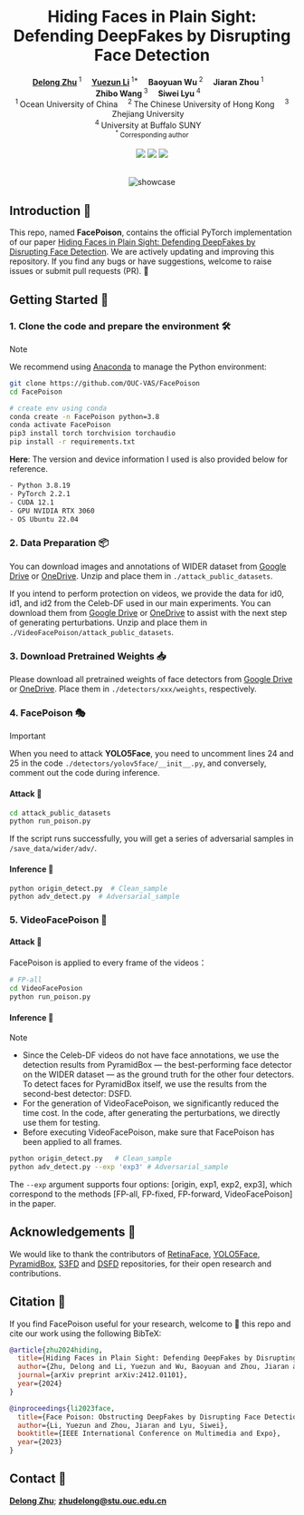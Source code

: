 <h1 align="center">Hiding Faces in Plain Sight: Defending DeepFakes by Disrupting Face Detection</h1>

<div align='center'>
    <a href='https://hisssec.github.io/' target='_blank'><strong>Delong Zhu</strong></a><sup> 1</sup>&emsp;
    <a href='https://yuezunli.github.io/' target='_blank'><strong>Yuezun Li</strong></a><sup> 1*</sup>&emsp;
    <a target='_blank'><strong>Baoyuan Wu</strong></a><sup> 2</sup>&emsp;
    <a target='_blank'><strong>Jiaran Zhou</strong></a><sup> 1</sup>&emsp;

</div>

<div align='center'>
    <a target='_blank'><strong>Zhibo Wang</strong></a><sup> 3</sup>&emsp;
    <a target='_blank'><strong>Siwei Lyu</strong></a><sup> 4</sup>&emsp;
</div>

<div align='center'>
    <sup>1 </sup>Ocean University of China&emsp; <sup>2 </sup>The Chinese University of Hong Kong&emsp; <sup>3 </sup>Zhejiang University&emsp;
</div>

<div align='center'>
     <sup>4 </sup>University at Buffalo SUNY&emsp;
</div>
<div align='center'>
    <small><sup>*</sup> Corresponding author</small>
</div>
<br>

<div align="center">
  <!-- <a href='LICENSE'><img src='https://img.shields.io/badge/license-MIT-yellow'></a> -->
  <a href='https://arxiv.org/pdf/2412.01101'><img src='https://img.shields.io/badge/arXiv-FacePoison-red'></a>
  <a href='https://img.shields.io/badge/Python-3.8.19-green'><img src='https://img.shields.io/badge/Python-3.8.19-green'></a>
  <a href='https://img.shields.io/badge/PyTorch-2.2.1-green'><img src='https://img.shields.io/badge/PyTorch-2.2.1-blue'></a>
  <!--<a href="https://github.com/KwaiVGI/LivePortrait"><img src="https://img.shields.io/github/stars/KwaiVGI/LivePortrait"></a> -->
  <br>

</div>
<br>


<p align="center">
  <img src="./figures/overview.png" alt="showcase">
  <br>

</p>

## Introduction 📖
This repo, named **FacePoison**, contains the official PyTorch implementation of our paper [Hiding Faces in Plain Sight: Defending DeepFakes by Disrupting Face Detection](https://ieeexplore.ieee.org/abstract/document/11106399).
We are actively updating and improving this repository. If you find any bugs or have suggestions, welcome to raise issues or submit pull requests (PR). 💖

## Getting Started 🏁
### 1. Clone the code and prepare the environment 🛠️

> [!Note]
> We recommend using [Anaconda](https://www.anaconda.com/) to manage the Python environment:

```bash
git clone https://github.com/OUC-VAS/FacePoison
cd FacePoison

# create env using conda
conda create -n FacePoison python=3.8
conda activate FacePoison
pip3 install torch torchvision torchaudio
pip install -r requirements.txt
```

**Here**:  The version and device information I used is also provided below for reference.
```bash
- Python 3.8.19
- PyTorch 2.2.1
- CUDA 12.1
- GPU NVIDIA RTX 3060
- OS Ubuntu 22.04
```

### 2. Data Preparation 📦

You can download images and annotations of WIDER dataset from [Google Drive](https://drive.google.com/file/d/1wnuwBPZd0wfg8M1n1KupRnUxMiXlZ1rD/view?usp=drive_link) or [OneDrive](hhttps://stuouceducn-my.sharepoint.com/:u:/g/personal/zhudelong_stu_ouc_edu_cn/ESgiYGjMMGZBsNbWrgCfRWYBXxHybd2TvMdmQjj2dIlqpw). Unzip and place them in `./attack_public_datasets`.

If you intend to perform protection on videos, we provide the data for id0, id1, and id2 from the Celeb-DF used in our main experiments. You can download them from [Google Drive](https://drive.google.com/file/d/1jQQPtuTOF_6v1-97MIWTj_pnm8gVFgMo/view?usp=sharing) or [OneDrive](https://stuouceducn-my.sharepoint.com/:u:/g/personal/zhudelong_stu_ouc_edu_cn/EQcGToFTh6pAsO7SrBJk6G0Bm9hgg5nDlXqcEICfjZUuXw?e=YIHeHW) to assist with the next step of generating perturbations. Unzip and place them in `./VideoFacePoison/attack_public_datasets`.

### 3. Download Pretrained Weights 📥

Please download all pretrained weights of face detectors from [Google Drive](https://drive.google.com/file/d/1SDcrALa6Dp9OTCUNckToyr8BsncZktM6/view?usp=sharing) or [OneDrive](https://stuouceducn-my.sharepoint.com/:u:/g/personal/zhudelong_stu_ouc_edu_cn/EZzuihap0hhFi-DeLaogK3YBoux9cORzaKuHkZEeKJUfbg?e=nfEOF3). Place them in `./detectors/xxx/weights`, respectively.

### 4. FacePoison 🎭
> [!IMPORTANT]
> When you need to attack **YOLO5Face**, you need to uncomment lines 24 and 25 in the code `./detectors/yolov5face/__init__.py`, and conversely, comment out the code during inference.

#### Attack 💉

```bash
cd attack_public_datasets
python run_poison.py
```
If the script runs successfully, you will get a series of adversarial samples in `/save_data/wider/adv/`.
#### Inference 🔎
```bash
python origin_detect.py  # Clean_sample
python adv_detect.py  # Adversarial_sample
```

### 5. VideoFacePoison 👾

#### Attack 💉

FacePoison is applied to every frame of the videos：
```bash
# FP-all
cd VideoFacePosion
python run_poison.py
```
#### Inference 🔎

> [!Note]
> - Since the Celeb-DF videos do not have face annotations, we use the detection results from PyramidBox — the best-performing face detector on the WIDER dataset — as the ground truth for the other four detectors. To detect faces for PyramidBox itself, we use the results from the second-best detector: DSFD.
> - For the generation of VideoFacePoison, we significantly reduced the time cost. In the code, after generating the perturbations, we directly use them for testing.
> - Before executing VideoFacePoison, make sure that FacePoison has been applied to all frames.

```bash
python origin_detect.py   # Clean_sample
python adv_detect.py --exp 'exp3' # Adversarial_sample
```
The `--exp` argument supports four options: [origin, exp1, exp2, exp3], which correspond to the methods [FP-all, FP-fixed, FP-forward, VideoFacePoison] in the paper.

## Acknowledgements 💐
We would like to thank the contributors of [RetinaFace](https://github.com/biubug6/Pytorch_Retinaface), [YOLO5Face](https://github.com/deepcam-cn/yolov5-face), [PyramidBox](https://github.com/cs-giung/face-detection-pytorch), [S3FD](https://github.com/cs-giung/face-detection-pytorch) and [DSFD](https://github.com/cs-giung/face-detection-pytorch) repositories, for their open research and contributions.

## Citation 💖
If you find FacePoison useful for your research, welcome to 🌟 this repo and cite our work using the following BibTeX:
```bibtex
@article{zhu2024hiding,
  title={Hiding Faces in Plain Sight: Defending DeepFakes by Disrupting Face Detection},
  author={Zhu, Delong and Li, Yuezun and Wu, Baoyuan and Zhou, Jiaran and Wang, Zhibo and Lyu, Siwei},
  journal={arXiv preprint arXiv:2412.01101},
  year={2024}
}

@inproceedings{li2023face,
  title={Face Poison: Obstructing DeepFakes by Disrupting Face Detection},
  author={Li, Yuezun and Zhou, Jiaran and Lyu, Siwei},
  booktitle={IEEE International Conference on Multimedia and Expo},
  year={2023}
}
```
## Contact 📧
[**Delong Zhu**](https://hisssec.github.io/); **zhudelong@stu.ouc.edu.cn**

